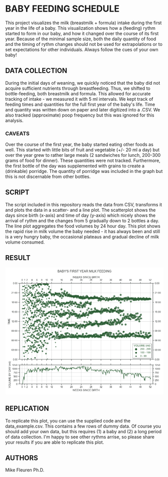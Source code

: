 # BABY FEEDING SCHEDULE

This project visualizes the milk (breastmilk + formula) intake during the first year in the life of a baby. This visualization shows how a (feeding) rythm started to form in our baby, and how it changed over the course of its first year. Because of the minimal sample size, both the daily quantity of food and the timing of rythm changes should not be used for extrapolations or to set expectations for other individuals. Always follow the cues of your own baby!

## DATA COLLECTION

During the initial days of weaning, we quickly noticed that the baby did not acquire sufficient nutrients through breastfeeding. Thus, we shifted to bottle-feeding, both breastmilk and formula. This allowed for accurate tracking of intake - we measured it with 5 ml intervals. We kept track of feeding times and quantities for the full first year of the baby's life. Time and quantity was written down on paper and later digitized into a .CSV. We also tracked (approximate) poop frequency but this was ignored for this analysis.

### CAVEATS

Over the course of the first year, the baby started eating other foods as well. This started with little bits of fruit and vegetable (+/- 20 ml a day) but over the year grew to rather large meals (2 sandwiches for lunch, 200-300 grams of food for dinner). These quantities were not tracked. Furthermore, the first bottle of the day was supplemented with grains to create a (drinkable) porridge. The quantity of porridge was included in the graph but this is not discernable from other bottles.

## SCRIPT

The script included in this repository reads the data from CSV, transforms it and plots the data in a scatter- and a line plot. The scatterplot shows the days since birth (x-axis) and time of day (y-axis) which nicely shows the arrival of rythm and the changes from 5 gradually down to 2 bottles a day. The line plot aggregates the food volumes by 24 hour day. This plot shows the rapid rise in milk volume the baby needed - it has always been and still is a very hungry baby, the occasional plateaus and gradual decline of milk volume consumed. 

## RESULT

![baby-food-quantity](scatterplot.png "Food Quantity in the first year of a baby's life")

## REPLICATION

To replicate this plot, you can use the supplied code and the data_example.csv. This contains a few rows of dummy data. Of course you should add your own data, but this requires (1) a baby and (2) a long period of data collection. I'm happy to see other rythms arrise, so please share your results if you are able to replicate this plot.

## AUTHORS

Mike Fleuren Ph.D.

